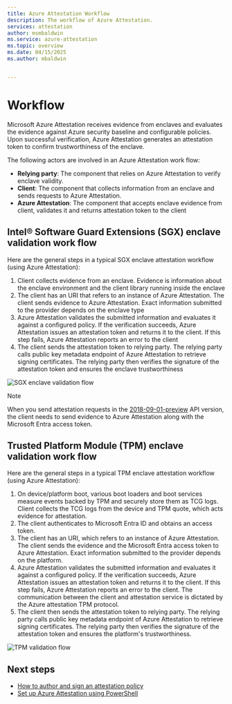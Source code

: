 ```yaml
---
title: Azure Attestation Workflow
description: The workflow of Azure Attestation.
services: attestation
author: msmbaldwin
ms.service: azure-attestation
ms.topic: overview
ms.date: 04/15/2025
ms.author: mbaldwin


---
```

# Workflow

Microsoft Azure Attestation receives evidence from enclaves and evaluates the evidence against Azure security baseline and configurable policies. Upon successful verification, Azure Attestation generates an attestation token to confirm trustworthiness of the enclave.

The following actors are involved in an Azure Attestation work flow:

- **Relying party**: The component that relies on Azure Attestation to verify enclave validity. 
- **Client**: The component that collects information from an enclave and sends requests to Azure Attestation. 
- **Azure Attestation**: The component that accepts enclave evidence from client, validates it and returns attestation token to the client

## Intel® Software Guard Extensions (SGX) enclave validation work flow

Here are the general steps in a typical SGX enclave attestation workflow (using Azure Attestation):

1. Client collects evidence from an enclave. Evidence is information about the enclave environment and the client library running inside the enclave
1. The client has an URI that refers to an instance of Azure Attestation. The client sends evidence to Azure Attestation. Exact information submitted to the provider depends on the enclave type
1. Azure Attestation validates the submitted information and evaluates it against a configured policy. If the verification succeeds, Azure Attestation issues an attestation token and returns it to the client. If this step fails, Azure Attestation reports an error to the client
1. The client sends the attestation token to relying party. The relying party calls public key metadata endpoint of Azure Attestation to retrieve signing certificates. The relying party then verifies the signature of the attestation token and ensures the enclave trustworthiness

![SGX enclave validation flow](./media/sgx-validation-flow.png)

> [!Note]
> When you send attestation requests in the [2018-09-01-preview](https://github.com/Azure/azure-rest-api-specs/tree/master/specification/attestation/data-plane/Microsoft.Attestation/stable/2018-09-01-preview) API version, the client needs to send evidence to Azure Attestation along with the Microsoft Entra access token.

## Trusted Platform Module (TPM) enclave validation work flow

Here are the general steps in a typical TPM enclave attestation workflow (using Azure Attestation):

1.	On device/platform boot, various boot loaders and boot services measure events backed by TPM and securely store them as TCG logs. Client collects the TCG logs from the device and TPM quote, which acts evidence for attestation.
2.	The client authenticates to Microsoft Entra ID and obtains an access token.
3.	The client has an URI, which refers to an instance of Azure Attestation. The client sends the evidence and the Microsoft Entra access token to Azure Attestation. Exact information submitted to the provider depends on the platform.
4.	Azure Attestation validates the submitted information and evaluates it against a configured policy. If the verification succeeds, Azure Attestation issues an attestation token and returns it to the client. If this step fails, Azure Attestation reports an error to the client. The communication between the client and attestation service is dictated by the Azure attestation TPM protocol.
5.	The client then sends the attestation token to relying party. The relying party calls public key metadata endpoint of Azure Attestation to retrieve signing certificates. The relying party then verifies the signature of the attestation token and ensures the platform's trustworthiness.

![TPM validation flow](./media/tpm-validation-flow.png)

## Next steps
- [How to author and sign an attestation policy](author-sign-policy.md)
- [Set up Azure Attestation using PowerShell](quickstart-powershell.md)
